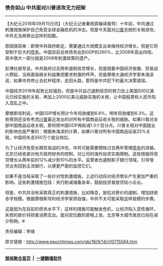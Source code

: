 ### 债务如山 中共面对川普进攻无力招架
------------------------

<p>【大纪元2018年09月15日讯】（大纪元记者秦雨霏编译报导）十年前，中共通过刺激措施保护自己免受全球金融危机的冲击。但是今天面对<a href="http://www.epochtimes.com/gb/tag/%E5%B7%9D%E6%99%AE.html">川普</a>总统的关税进攻，中共无法再祭出这样的招数。</p>
<p>原因很简单：即使中共政府断定，需要通过大规模支出来维持经济增长，但是它将受制于巨大的<a href="http://www.epochtimes.com/gb/tag/%E5%80%BA%E5%8A%A1.html">债务</a>。中国目前总体债务达到GDP的260%，比2008年高出四倍。其中很大一部分就是2008年刺激政策的遗产。</p>
<p>彭博社报导说，中共政府过去两年遏制信贷增长，但是随着中国经济放缓、贸易战火燃起，当局面临相关利益集团要求刺激的呼声。但是摩根大通经济学家朱海滨说，如果中共停止去杠杆程序，走回头路，那将是中共犯下的最大决策错误。</p>
<p>中国经济2018年起势比较强劲，但是中共自己遏制信贷的努力加上美国500亿美元已经实施的关税，再加上2000亿美元威胁实施的关税，让中国股票和人民币陷入混乱之中。</p>
<p>摩根斯坦利说，中国GDP增长预计今年将放缓到6.6%，明年将放缓到6.3%。这些预测还没有考虑<a href="http://www.epochtimes.com/gb/tag/%E5%B7%9D%E6%99%AE.html">川普</a>最近发出的对所有中国商品征收关税的威胁。如果川普对全部中国商品征收关税，那将把中国GDP再削减1.3个百分点。川普关税对中国就业的影响也是严重的：根据朱海滨的计算，如果川普对所有中国商品征收25%关税，中国将失去550万个就业岗位。</p>
<p>为了让经济免受长期贸易战的冲击，中共可能需要牺牲过去两年管理<a href="http://www.epochtimes.com/gb/tag/%E5%80%BA%E5%8A%A1.html">债务</a>的进展。北京已经收紧对地方政府财务的控制，对公司的海外投资实施限制。这些措施将信贷增长从两年前的12%减少到10%的水平。监管者也遏制影子银行领域，引导借贷业务回到主流银行，以便更严密的监控它们。</p>
<p>如果不是当局采取了一些针对性刺激措施，上述行动将对经济增长产生更加严重的影响。这些刺激措施包括：央行削减储备金率，鼓励投资者放贷给小企业。</p>
<p>但是，中共并没有采取真正的刺激措施，比如降息，放松对房价的遏制，增加财政赤字规模。根据摩根斯坦利经济学家邢自强，中共不太可能采取这样规模的步骤。</p>
<p>这是因为在目前的债务水平下，这样的措施可能触发危机，让经济陷入恶性循环，失控的房价将损害消费支出。面对双位数的房租上涨，北京等大城市居民已经在减少购物。#</p>
<p>责任编辑：李缘</p>

原文链接：http://www.epochtimes.com/gb/18/9/14/n10715594.htm


------------------------
#### [禁闻聚合首页](https://github.com/gfw-breaker/banned-news/blob/master/README.md) &nbsp;|&nbsp;  [一键翻墙软件](https://github.com/gfw-breaker/nogfw/blob/master/README.md)